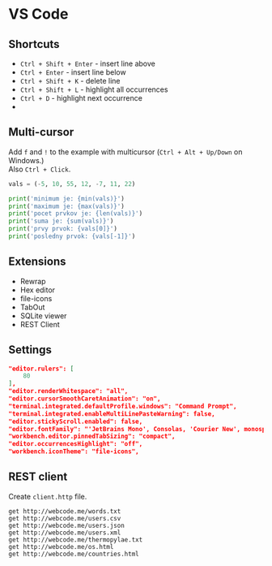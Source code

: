 # VS Code

## Shortcuts

- `Ctrl + Shift + Enter` - insert line above
- `Ctrl + Enter` - insert line below
- `Ctrl + Shift + K` - delete line
- `Ctrl + Shift + L` - highlight all occurrences
- `Ctrl + D` - highlight next occurrence
- 


## Multi-cursor

Add `f` and `!` to the example with multicursor (`Ctrl + Alt + Up/Down` on Windows.)  
Also `Ctrl + Click`.  

```python
vals = (-5, 10, 55, 12, -7, 11, 22)

print('minimum je: {min(vals)}')
print('maximum je: {max(vals)}')
print('pocet prvkov je: {len(vals)}')
print('suma je: {sum(vals)}')
print('prvy prvok: {vals[0]}')
print('posledny prvok: {vals[-1]}')
```


## Extensions

- Rewrap
- Hex editor
- file-icons
- TabOut
- SQLite viewer
- REST Client


## Settings 

```json
"editor.rulers": [
    80
],
"editor.renderWhitespace": "all",
"editor.cursorSmoothCaretAnimation": "on",
"terminal.integrated.defaultProfile.windows": "Command Prompt",
"terminal.integrated.enableMultiLinePasteWarning": false,
"editor.stickyScroll.enabled": false,
"editor.fontFamily": "'JetBrains Mono', Consolas, 'Courier New', monospace",
"workbench.editor.pinnedTabSizing": "compact",
"editor.occurrencesHighlight": "off",
"workbench.iconTheme": "file-icons",
```

## REST client

Create `client.http` file.  

```
get http://webcode.me/words.txt
get http://webcode.me/users.csv
get http://webcode.me/users.json
get http://webcode.me/users.xml
get http://webcode.me/thermopylae.txt
get http://webcode.me/os.html
get http://webcode.me/countries.html
```

